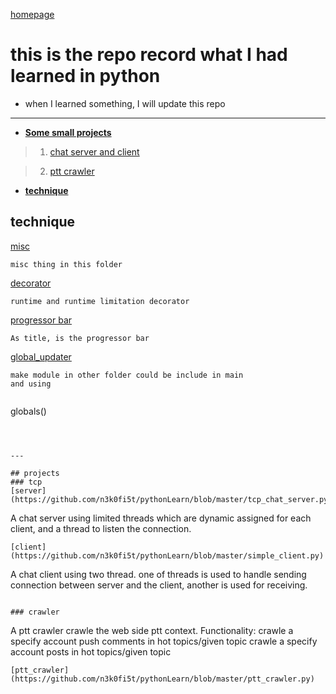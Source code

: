 [homepage](https://github.com/n3k0fi5t/)
# this is the repo record what I had learned in python
- when I learned something, I will update this repo

---
- [**Some small projects**](#projects)
> 1. [chat server and client](#tcp)

> 2. [ptt crawler](#crawler)

- [**technique**](#technique)

## technique
[misc](https://github.com/n3k0fi5t/pythonLearn/tree/master/misc)
```
misc thing in this folder
```

[decorator](https://github.com/n3k0fi5t/pythonLearn/tree/master/decorator)
```
runtime and runtime limitation decorator
```

[progressor bar](https://github.com/n3k0fi5t/pythonLearn/tree/master/progressor_bar)
```
As title, is the progressor bar
```

[global_updater](https://github.com/n3k0fi5t/pythonLearn/tree/master/global_updater)
```
make module in other folder could be include in main
and using
```
>```py
globals()
``` to update functions in this module scope



---

## projects
### tcp
[server](https://github.com/n3k0fi5t/pythonLearn/blob/master/tcp_chat_server.py)
```
A chat server using limited threads which are dynamic assigned for each client, and a thread
to listen the connection.
```
[client](https://github.com/n3k0fi5t/pythonLearn/blob/master/simple_client.py)
```
A chat client using two thread. one of threads is used to handle sending connection between server and the client,
another is used for receiving.
```

### crawler
```
A ptt crawler crawle the web side ptt context.
Functionality:
  crawle a specify account push comments in hot topics/given topic
  crawle a specify account posts in hot topics/given topic
```
[ptt_crawler](https://github.com/n3k0fi5t/pythonLearn/blob/master/ptt_crawler.py)
